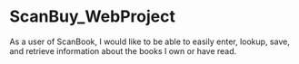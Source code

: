 # ScanBuy_WebProject
As a user of ScanBook, I would like to be able to easily enter, lookup, save, and retrieve information about the books I own or have read.
